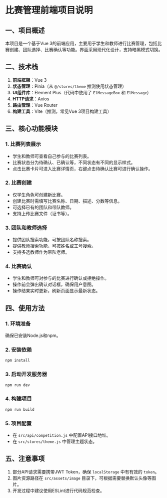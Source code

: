 # 比赛管理前端项目说明

## 一、项目概述
本项目是一个基于Vue 3的前端应用，主要用于学生和教师进行比赛管理，包括比赛创建、团队选择、比赛确认等功能。界面采用现代化设计，支持暗黑模式切换。

## 二、技术栈
1. **前端框架**：Vue 3
2. **状态管理**：Pinia（从 `@/stores/theme` 推测使用状态管理）
3. **UI组件库**：Element Plus（代码中使用了 `ElMessageBox` 和 `ElMessage`）
4. **HTTP请求**：Axios
5. **路由管理**：Vue Router
6. **构建工具**：Vite（推测，常见Vue 3项目构建工具）

## 三、核心功能模块
### 1. 比赛列表展示
- 学生和教师可查看自己参与的比赛列表。
- 比赛状态分为待确认、已确认等，不同状态有不同的显示样式。
- 点击比赛卡片可进入比赛详情页，右键点击待确认比赛可进行确认操作。

### 2. 比赛创建
- 仅学生角色可创建新比赛。
- 创建比赛时需填写比赛名称、日期、描述、分数等信息。
- 可选择已有的团队和带队教师。
- 支持上传比赛文件（证书等）。

### 3. 团队和教师选择
- 提供团队搜索功能，可按团队名称搜索。
- 提供教师搜索功能，可按姓名或工号搜索。
- 支持多选教师作为带队老师。

### 4. 比赛确认
- 学生和教师可对参与的比赛进行确认或拒绝操作。
- 操作前会弹出确认对话框，确保用户意图。
- 操作结果实时更新，刷新页面显示最新状态。

## 四、使用方法
### 1. 环境准备
确保已安装Node.js和npm。

### 2. 安装依赖
```bash
npm install
```

### 3. 启动开发服务器
```bash
npm run dev
```

### 4. 构建项目
```bash
npm run build
```

### 5. 项目配置
- 在 `src/api/competition.js` 中配置API接口地址。
- 在 `src/stores/theme.js` 中管理主题状态。

## 五、注意事项
1. 部分API请求需要携带JWT Token，确保 `localStorage` 中有有效的 `token`。
2. 图片资源路径在 `src/assets/image` 目录下，可根据需要替换默认头像等图片。
3. 开发过程中建议使用ESLint进行代码规范检查。